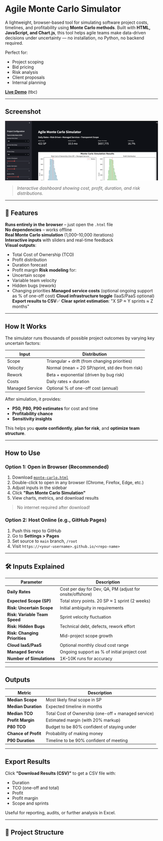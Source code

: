 #  Agile Monte Carlo Simulator

A lightweight, browser-based tool for simulating software project costs, timelines, and profitability using **Monte Carlo methods**. Built with **HTML, JavaScript, and Chart.js**, this tool helps agile teams make data-driven decisions under uncertainty — no installation, no Python, no backend required.

Perfect for:
- Project scoping
- Bid pricing
- Risk analysis
- Client proposals
- Internal planning

**[Live Demo](https://yourusername.github.io/agile-monte-carlo-simulator)** (tbc)

---

## Screenshot

![Agile Monte Carlo Simulator Screenshot](screenshot.png)

> *Interactive dashboard showing cost, profit, duration, and risk distributions.*

---

## 🔧 Features

 **Runs entirely in the browser** – just open the `.html` file  
 **No dependencies** – works offline  
 **Real Monte Carlo simulation** (1,000–10,000 iterations)  
 **Interactive inputs** with sliders and real-time feedback  
 **Visual outputs**:
- Total Cost of Ownership (TCO)
- Profit distribution
- Duration forecast
- Profit margin
 **Risk modeling** for:
- Uncertain scope
- Variable team velocity
- Hidden bugs (rework)
- Changing priorities
 **Managed service costs** (optional ongoing support as % of one-off cost)
 **Cloud infrastructure toggle** (IaaS/PaaS optional)
 **Export results to CSV**✅ **Clear sprint estimation**: "X SP ≈ Y sprints ≈ Z months"

---

##  How It Works

The simulator runs thousands of possible project outcomes by varying key uncertain factors:

| Input | Distribution |
|------|--------------|
| Scope | Triangular + drift (from changing priorities) |
| Velocity | Normal (mean = 20 SP/sprint, std dev from risk) |
| Rework | Beta + exponential (driven by bug risk) |
| Costs | Daily rates × duration |
| Managed Service | Optional % of one-off cost (annual) |

After simulation, it provides:
- **P50, P80, P90 estimates** for cost and time
- **Profitability chance**
- **Sensitivity insights**

This helps you **quote confidently**, **plan for risk**, and **optimize team structure**.

---

##  How to Use

### Option 1: Open in Browser (Recommended)
1. Download [`monte-carlo.html`](monte-carlo.html)
2. Double-click to open in any browser (Chrome, Firefox, Edge, etc.)
3. Adjust inputs in the sidebar
4. Click **"Run Monte Carlo Simulation"**
5. View charts, metrics, and download results

>  No internet required after download!

### Option 2: Host Online (e.g., GitHub Pages)
1. Push this repo to GitHub
2. Go to **Settings > Pages**
3. Set source to `main` branch, `/root`
4. Visit `https://<your-username>.github.io/<repo-name>`

---

## 🛠 Inputs Explained

| Parameter | Description |
|---------|-------------|
| **Daily Rates** | Cost per day for Dev, QA, PM (adjust for onsite/offshore) |
| **Expected Scope (SP)** | Total story points. 20 SP ≈ 1 sprint (2 weeks) |
| **Risk: Uncertain Scope** | Initial ambiguity in requirements |
| **Risk: Variable Team Speed** | Sprint velocity fluctuation |
| **Risk: Hidden Bugs** | Technical debt, defects, rework effort |
| **Risk: Changing Priorities** | Mid-project scope growth |
| **Cloud IaaS/PaaS** | Optional monthly cloud cost range |
| **Managed Service** | Ongoing support as % of initial project cost |
| **Number of Simulations** | 1K–10K runs for accuracy |

---

##  Outputs

| Metric | Description |
|-------|-------------|
| **Median Scope** | Most likely final scope in SP |
| **Median Duration** | Expected timeline in months |
| **Median TCO** | Total Cost of Ownership (one-off + managed service) |
| **Profit Margin** | Estimated margin (with 20% markup) |
| **P80 TCO** | Budget to be 80% confident of staying under |
| **Chance of Profit** | Probability of making money |
| **P90 Duration** | Timeline to be 90% confident of meeting |

---

##  Export Results

Click **"Download Results (CSV)"** to get a CSV file with:
- Duration
- TCO (one-off and total)
- Profit
- Profit margin
- Scope and sprints

Useful for reporting, audits, or further analysis in Excel.

---

## 📂 Project Structure
